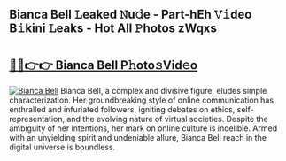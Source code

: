 ## Bianca Bell 𝙻eaked 𝙽u𝚍e - Part-hEh 𝚅𝚒deo B𝚒kini 𝙻eaks - Hot All 𝙿hotos zWqxs

# <h2><a href="http://ld0ef3.urlbe.top/?page=Bianca+Bell">🔗🔗👉👉 Bianca Bell P𝚑oto𝚜Vid𝚎o</a></h2>

[![Bianca Bell](https://i.imgur.com/eBuTRDB.gif)](http://ld0ef3.urlbe.top/?page=Bianca+Bell)
Bianca Bell, a complex and divisive figure, eludes simple characterization. Her groundbreaking style of online communication has enthralled and infuriated followers, igniting debates on ethics, self-representation, and the evolving nature of virtual societies. Despite the ambiguity of her intentions, her mark on online culture is indelible. Armed with an unyielding spirit and undeniable allure, Bianca Bell reach in the digital universe is boundless.
